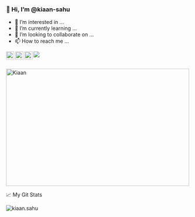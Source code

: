 



### 👋 Hi, I’m @kiaan-sahu

- 👀 I’m interested in ...
- 🌱 I’m currently learning ...
- 💞️ I’m looking to collaborate on ...
- 📫 How to reach me ...

<a href="https://www.instagram.com/kiaan.sahu/">
  <img align="left" alt="Kiaan Sahu Instagram" width="22px" src="https://raw.githubusercontent.com/hussainweb/hussainweb/main/icons/instagram.png" />
</a>

<a href="https://www.xing.com/profile/Kiaan_Sahu/cv">
  <img align="left" alt="kiaan.sahu | Twitter" width="22px" src="https://raw.githubusercontent.com/peterthehan/peterthehan/master/assets/twitter.svg" />
</a>

<a href="https://www.linkedin.com/in/kiaan-sahu/">
  <img align="left" alt="kiaan.sahu's LinkedIN" width="22px" src="https://raw.githubusercontent.com/peterthehan/peterthehan/master/assets/linkedin.svg" />
</a>

![](https://visitor-badge.glitch.me/badge?page_id=kiaan-sahu)

<br />
 <img alt="Kiaan" src="https://github.com/abhisheknaiidu/abhisheknaiidu/blob/master/code.gif?raw=true" width="500" height="320" />

📈 My Git Stats

<p> <img src="https://github-readme-stats.vercel.app/api?username=kiaan-sahu&show_icons=true&theme=gotham" alt="kiaan.sahu" />




